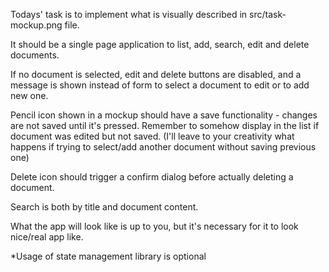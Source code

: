 Todays' task is to implement what is visually described in src/task-mockup.png file.

It should be a single page application to list, add, search, edit and delete documents.

If no document is selected, edit and delete buttons are disabled, and a message is shown instead of form to select a document to edit or to add new one.

Pencil icon shown in a mockup should have a save functionality - changes are not saved until it's pressed. Remember to somehow display in the list if document was edited but not saved. (I'll leave to your creativity what happens if trying to select/add another document without saving previous one)

Delete icon should trigger a confirm dialog before actually deleting a document.

Search is both by title and document content.

What the app will look like is up to you, but it's necessary for it to look nice/real app like.

*Usage of state management library is optional
